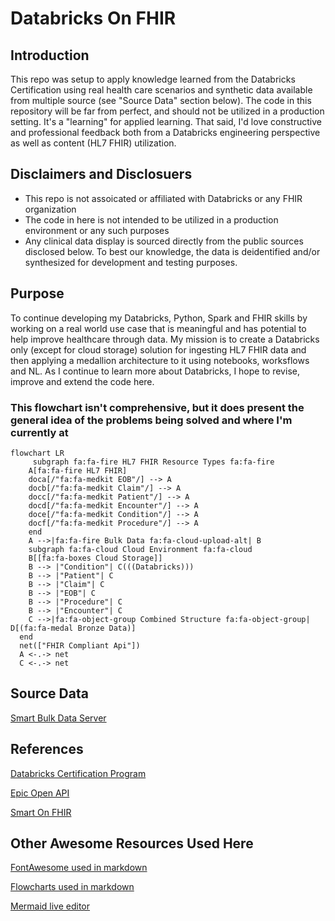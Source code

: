 # Databricks On FHIR
## Introduction
This repo was setup to apply knowledge learned from the Databricks Certification using real health care scenarios and synthetic data available from multiple source (see "Source Data" section below).  The code in this repository will be far from perfect, and should not be utilized in a production setting.  It's a "learning" for applied learning.  That said, I'd love constructive and professional feedback both from a Databricks engineering perspective as well as content (HL7 FHIR) utilization.

## Disclaimers and Disclosuers
 - This repo is not assoicated or affiliated with Databricks or any FHIR organization
 - The code in here is not intended to be utilized in a production environment or any such purposes
 - Any clinical data display is sourced directly from the public sources disclosed below. To best our knowledge, the data is deidentified and/or synthesized for development and testing purposes.

## Purpose
To continue developing my Databricks, Python, Spark and FHIR skills by working on a real world use case that is meaningful and has potential to help improve healthcare through data.  My mission is to create a Databricks only (except for cloud storage) solution for ingesting HL7 FHIR data and then applying a medallion architecture to it using notebooks, worksflows and NL. As I continue to learn more about Databricks, I hope to revise, improve and extend the code here.

### This flowchart isn't comprehensive, but it does present the general idea of the problems being solved and where I'm currently at
```mermaid
flowchart LR
     subgraph fa:fa-fire HL7 FHIR Resource Types fa:fa-fire
    A[fa:fa-fire HL7 FHIR] 
    doca[/"fa:fa-medkit EOB"/] --> A
    docb[/"fa:fa-medkit Claim"/] --> A
    docc[/"fa:fa-medkit Patient"/] --> A
    docd[/"fa:fa-medkit Encounter"/] --> A
    doce[/"fa:fa-medkit Condition"/] --> A
    docf[/"fa:fa-medkit Procedure"/] --> A
    end
    A -->|fa:fa-fire Bulk Data fa:fa-cloud-upload-alt| B
    subgraph fa:fa-cloud Cloud Environment fa:fa-cloud
    B[[fa:fa-boxes Cloud Storage]]
    B --> |"Condition"| C(((Databricks)))
    B --> |"Patient"| C
    B --> |"Claim"| C
    B --> |"EOB"| C
    B --> |"Procedure"| C
    B --> |"Encounter"| C
    C -->|fa:fa-object-group Combined Structure fa:fa-object-group| D[(fa:fa-medal Bronze Data)]
  end
  net(["FHIR Compliant Api"])
  A <-.-> net   
  C <-.-> net  
```

## Source Data
[Smart Bulk Data Server](https://bulk-data.smarthealthit.org/)


## References
[Databricks Certification Program](https://www.databricks.com/resources/webinar/azure-databricks-free-training-series-track?scid=7018Y000001Fi0eQAC&utm_medium=paid+search&utm_source=google&utm_campaign=17882079543&utm_adgroup=140434566878&utm_content=od+webinar&utm_offer=azure-databricks-free-training-series-track&utm_ad=665885915712&utm_term=databricks%20academy&gad_source=1&gclid=Cj0KCQiAmNeqBhD4ARIsADsYfTdJ9kCiRL3UGKRz-PLUvdIQOa_QEDXP5Zw7tJav-lZcWlNFqSJ3YXIaAvPGEALw_wcB](https://www.databricks.com/learn/certification)https://www.databricks.com/learn/certification)

[Epic Open API](https://fhir.epic.com/)

[Smart On FHIR](https://smarthealthit.org/)

## Other Awesome Resources Used Here

[FontAwesome used in markdown](https://fontawesome.com/)

[Flowcharts used in markdown](https://mermaid.js.org/)

[Mermaid live editor](https://mermaid.live/)
